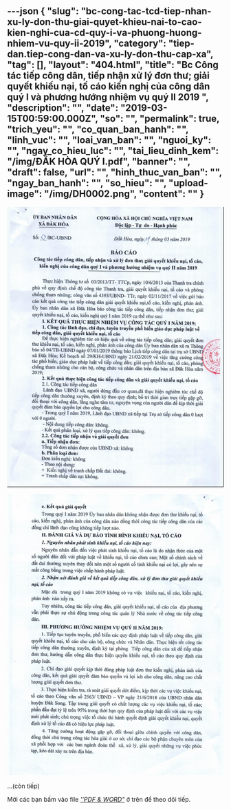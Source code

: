 ---json
{
    "slug": "bc-cong-tac-tcd-tiep-nhan-xu-ly-don-thu-giai-quyet-khieu-nai-to-cao-kien-nghi-cua-cd-quy-i-va-phuong-huong-nhiem-vu-quy-ii-2019",
    "category": "tiep-dan.tiep-cong-dan-va-xu-ly-don-thu-cap-xa",
    "tag": [],
    "layout": "404.html",
    "title": "Bc Công tác tiếp công dân, tiếp nhận xử lý đơn thư; giải quyết khiếu nại, tố cáo kiến nghị của công dân quý I và phương hướng nhiệm vụ quý II 2019  ",
    "description": "",
    "date": "2019-03-15T00:59:00.000Z",
    "so": "",
    "permalink": true,
    "trich_yeu": "",
    "co_quan_ban_hanh": "",
    "linh_vuc": "",
    "loai_van_ban": "",
    "nguoi_ky": "",
    "ngay_co_hieu_luc": "",
    "tai_lieu_dinh_kem": "/img/ĐẮK HÒA QUÝ I.pdf",
    "banner": "",
    "draft": false,
    "url": "",
    "hinh_thuc_van_ban": "",
    "ngay_ban_hanh": "",
    "so_hieu": "",
    "upload-image": "/img/DH0002.png",
    "__content__": ""
}
---
<p><img alt="" src="/img/DH0001.png" /></p>

<p><img alt="" src="/img/DH0002.png" /></p>

<p>&hellip;(c&ograve;n tiếp)</p>

<p>Mời c&aacute;c bạn&nbsp;bấm v&agrave;o file&nbsp;<u><em>&#39;&#39;PDF &amp; WORD&quot;</em></u>&nbsp;ở tr&ecirc;n để theo d&otilde;i tiếp.</p>